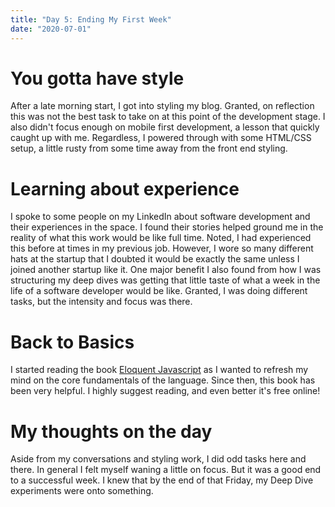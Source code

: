 ```yaml
---
title: "Day 5: Ending My First Week"
date: "2020-07-01"
---
```


# You gotta have style

After a late morning start, I got into styling my blog. Granted, on reflection this was not the best task to take on at this point of the development stage. I also didn't focus enough on mobile first development, a lesson that quickly caught up with me. Regardless, I powered through with some HTML/CSS setup, a little rusty from some time away from the front end styling.

# Learning about experience

I spoke to some people on my LinkedIn about software development and their experiences in the space. I found their stories helped ground me in the reality of what this work would be like full time. Noted, I had experienced this before at times in my previous job. However, I wore so many different hats at the startup that I doubted it would be exactly the same unless I joined another startup like it. One major benefit I also found from how I was structuring my deep dives was getting that little taste of what a week in the life of a software developer would be like. Granted, I was doing different tasks, but the intensity and focus was there.

# Back to Basics

I started reading the book [Eloquent Javascript](https://eloquentjavascript.net/) as I wanted to refresh my mind on the core fundamentals of the language. Since then, this book has been very helpful. I highly suggest reading, and even better it's free online!

# My thoughts on the day

Aside from my conversations and styling work, I did odd tasks here and there. In general I felt myself waning a little on focus. But it was a good end to a successful week. I knew that by the end of that Friday, my Deep Dive experiments were onto something.
